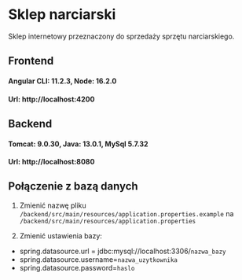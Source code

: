 # Sklep narciarski
Sklep internetowy przeznaczony do sprzedaży sprzętu narciarskiego.

## Frontend
#### Angular CLI: 11.2.3, Node: 16.2.0
#### Url: http://localhost:4200

## Backend
#### Tomcat: 9.0.30, Java: 13.0.1, MySql 5.7.32
#### Url: http://localhost:8080

## Połączenie z bazą danych
1. Zmienić nazwę pliku `/backend/src/main/resources/application.properties.example` na `/backend/src/main/resources/application.properties`

2. Zmienić ustawienia bazy:
  - spring.datasource.url = jdbc:mysql://localhost:3306/`nazwa_bazy`
  - spring.datasource.username=`nazwa_uzytkownika`
  - spring.datasource.password=`haslo`
